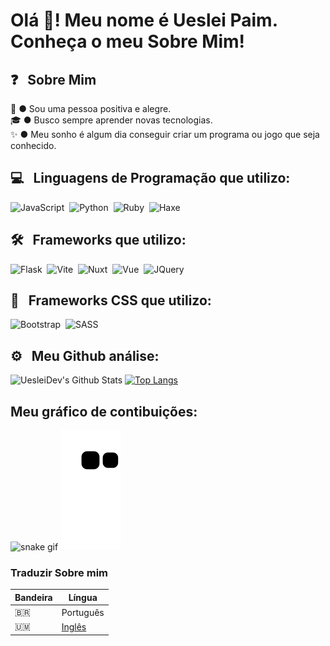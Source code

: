 <!-- ## 👋 &nbsp; Olá, me alegro por ter se interessado pelo o código -->
# Olá 👋! Meu nome é Ueslei Paim. Conheça o meu Sobre Mim!

## ❓ &nbsp; Sobre Mim

🙂 ● Sou uma pessoa positiva e alegre.\
🎓 ● Busco sempre aprender novas tecnologias.\
✨ ● Meu sonho é algum dia conseguir criar um programa ou jogo que seja conhecido.


## 💻 &nbsp; Linguagens de Programação que utilizo:

![JavaScript](https://img.shields.io/badge/-JavaScript-05122A?style=flat&logo=javascript)&nbsp;
![Python](https://img.shields.io/badge/-Python-05122A?style=flat&logo=python)&nbsp;
![Ruby](https://img.shields.io/badge/-Ruby-05122A?style=flat&logo=ruby)&nbsp;
![Haxe](https://img.shields.io/badge/-Haxe-05122A?style=flat&logo=haxe)

## 🛠 &nbsp; Frameworks que utilizo:

![Flask](https://img.shields.io/badge/-Flask-05122A?style=flat&logo=flask)&nbsp;
![Vite](https://img.shields.io/badge/-Vite-05122A?style=flat&logo=vite)&nbsp;
![Nuxt](https://img.shields.io/badge/-Nuxt.JS-05122A?style=flat&logo=nuxt.js)&nbsp;
![Vue](https://img.shields.io/badge/-Vue-05122A?style=flat&logo=vue.js)&nbsp;
![JQuery](https://img.shields.io/badge/-JQuery-05122A?style=flat&logo=jquery)&nbsp;

## 🎨 &nbsp; Frameworks CSS que utilizo:

![Bootstrap](https://img.shields.io/badge/-Bootstrap-05122A?style=flat&logo=bootstrap)&nbsp;
![SASS](https://img.shields.io/badge/-SASS-05122A?style=flat&logo=sass)&nbsp;

## ⚙️ &nbsp; Meu Github análise:

![UesleiDev's Github Stats](https://github-readme-stats.vercel.app/api?username=uesleibros&show_icons=true&theme=blue-theme&show_owner=true)
[![Top Langs](https://github-readme-stats.vercel.app/api/top-langs/?username=uesleibros&layout=compact)](https://github.com/anuraghazra/github-readme-stats)


## Meu gráfico de contibuições:
![snake gif](https://raw.githubusercontent.com/uesleibros/uesleibros/output/github-contribution-grid-snake-dark.svg#gh-dark-mode-only)
![snake gif](https://raw.githubusercontent.com/uesleibros/uesleibros/output/github-contribution-grid-snake.svg#gh-light-mode-only)

### Traduzir Sobre mim
| Bandeira | Língua |
|----------|--------|
|   🇧🇷     | Português |
|   🇺🇲     | [Inglês](../../tree/main/langs/en.md) |
